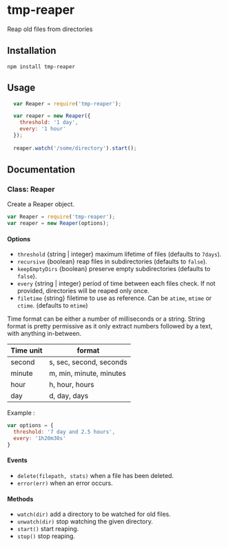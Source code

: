 tmp-reaper
==========

Reap old files from directories

## Installation

```
npm install tmp-reaper
```

## Usage

```javascript
  var Reaper = require('tmp-reaper');

  var reaper = new Reaper({
    threshold: '1 day',
    every: '1 hour'
  });
  
  reaper.watch('/some/directory').start();
```

## Documentation

### Class: Reaper

Create a Reaper object.

```javascript
var Reaper = require('tmp-reaper');
var reaper = new Reaper(options);
```

#### Options

* `threshold` {string | integer} maximum lifetime of files (defaults to `7days`).
* `recursive` {boolean} reap files in subdirectories (defaults to `false`).
* `keepEmptyDirs` {boolean} preserve empty subdirectories (defaults to `false`).
* `every` {string | integer} period of time between each files check. If not provided, directories will be reaped only once.
* `filetime` {string} filetime to use as reference. Can be `atime`, `mtime` or `ctime`. (defaults to `mtime`)                                        

Time format can be either a number of milliseconds or a string.
String format is pretty permissive as it only extract numbers followed by a text, with anything in-between.

Time unit | format
----------|-------
second    | s, sec, second, seconds
minute    | m, min, minute, minutes
hour      | h, hour, hours
day       | d, day, days

Example :
```javascript
var options = {
  threshold: '7 day and 2.5 hours',
  every: '1h20m30s'
}
```

#### Events

* `delete(filepath, stats)` when a file has been deleted.
* `error(err)` when an error occurs.

#### Methods

* `watch(dir)` add a directory to be watched for old files.
* `unwatch(dir)` stop watching the given directory.
* `start()` start reaping.
* `stop()` stop reaping.

